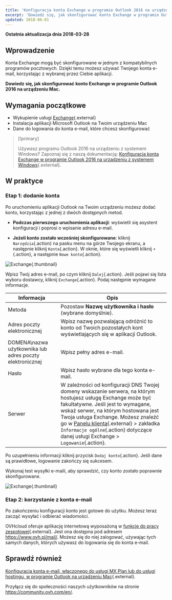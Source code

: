 ```yaml
---
title: 'Konfiguracja konta Exchange w programie Outlook 2016 na urządzeniach Mac'
excerpt: 'Dowiedz się, jak skonfigurować konto Exchange w programie Outlook 2016 na urządzeniu Mac'
updated: 2018-06-01
---
```


**Ostatnia aktualizacja dnia 2018-03-28**

## Wprowadzenie

Konta Exchange mogą być skonfigurowane w jednym z kompatybilnych programów pocztowych. Dzięki temu możesz używać Twojego konta e-mail, korzystając z wybranej przez Ciebie aplikacji.

**Dowiedz się, jak skonfigurować konto Exchange w programie Outlook 2016 na urządzeniu Mac.**

## Wymagania początkowe

- Wykupienie usługi [Exchange](https://www.ovhcloud.com/pl/emails/){.external}
- Instalacja aplikacji Microsoft Outlook na Twoim urządzeniu Mac
- Dane do logowania do konta e-mail, które chcesz skonfigurować

> [!primary]
>
> Używasz programu Outlook 2016 na urządzeniu z systemem Windows? Zapoznaj się z naszą dokumentacją: [Konfiguracja konta Exchange w programie Outlook 2016 na urządzeniu z systemem Windows](/pages/web/microsoft-collaborative-solutions/how_to_configure_outlook_2016){.external}.
>

## W praktyce

### Etap 1: dodanie konta

Po uruchomieniu aplikacji Outlook na Twoim urządzeniu możesz dodać konto, korzystając z jednej z dwóch dostępnych metod.

- **Podczas pierwszego uruchomienia aplikacji**: wyświetli się asystent konfiguracji i poprosi o wpisanie adresu e-mail.

- **Jeżeli konto zostało wcześniej skonfigurowane**: kliknij `Narzędzia`{.action} na pasku menu na górze Twojego ekranu, a następnie kliknij `Konta`{.action}. W oknie, które się wyświetli kliknij `+`{.action}, a następnie `Nowe konto`{.action}.

![Exchange](images/configuration-outlook-2016-mac-step1.png){.thumbnail}

Wpisz Twój adres e-mail, po czym kliknij `Dalej`{.action}. Jeśli pojawi się lista wyboru dostawcy, kliknij `Exchange`{.action}. Podaj następnie wymagane informacje.

|Informacja|Opis|
|---|---|
|Metoda|Pozostaw **Nazwę użytkownika i hasło** (wybrane domyślnie).|
|Adres poczty elektronicznej|Wpisz nazwę pozwalającą odróżnić to konto od Twoich pozostałych kont wyświetlających się w aplikacji Outlook.|
|DOMENA\nazwa użytkownika lub adres poczty elektronicznej|Wpisz pełny adres e-mail.|
|Hasło|Wpisz hasło wybrane dla tego konta e-mail.|
|Serwer|W zależności od konfiguracji DNS Twojej domeny wskazanie serwera, na którym hostujesz usługę Exchange może być fakultatywne. Jeśli jest to wymagane, wskaż serwer, na którym hostowana jest Twoja usługa Exchange. Możesz znaleźć go w [Panelu klienta](https://www.ovh.com/auth/?action=gotomanager&from=https://www.ovh.pl/&ovhSubsidiary=pl){.external} > zakładka `Informacje ogólne`{.action} dotyczące danej usługi Exchange > `Logowanie`{.action}.|

Po uzupełnieniu informacji kliknij przycisk `Dodaj konto`{.action}. Jeśli dane są prawidłowe, logowanie zakończy się sukcesem.

Wykonaj test wysyłki e-maili, aby sprawdzić, czy konto zostało poprawnie skonfigurowane.

![Exchange](images/configuration-exchange-outlook-2016-mac-step2.png){.thumbnail}

### Etap 2: korzystanie z konta e-mail

Po zakończeniu konfiguracji konto jest gotowe do użytku. Możesz teraz zacząć wysyłać i odbierać wiadomości.

OVHcloud oferuje aplikację internetową wyposażoną w [funkcje do pracy zespołowej](https://www.ovhcloud.com/pl/emails/){.external}. Jest ona dostępna pod adresem <https://www.ovh.pl/mail/>. Możesz się do niej zalogować, używając tych samych danych, których używasz do logowania się do konta e-mail.

## Sprawdź również

[Konfiguracja konta e-mail, włączonego do usługi MX Plan lub do usługi hostingu, w programie Outlook na urządzeniu Mac](/pages/web/emails/how_to_configure_outlook_2016-mac/){.external}.

Przyłącz się do społeczności naszych użytkowników na stronie <https://community.ovh.com/en/>.